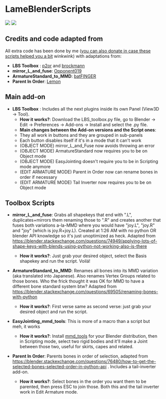 # LameBlenderScripts
![](https://img.shields.io/badge/number%20of%20plugins-5-lightgrey) ![](https://img.shields.io/badge/intended%20for-Blender-orange)

## Credits and code adapted from
All extra code has been done by me ([you can also donate in case these scripts helped you a bit](https://ko-fi.com/osformula) winkwink) with adaptations from:
* **LBS Toolbox** : [p2or](https://blender.stackexchange.com/users/3710/p2or) and [brockmann](https://blender.stackexchange.com/users/31447/brockmann)
* **mirror_L_and_fuse**: [Opponent019](https://blender.stackexchange.com/users/13951/opponent019)
* **ArmatureStandard_to_MMD**: [batFINGER](https://blender.stackexchange.com/users/15543/batfinger)
* **Parent In Order**: [Lemon](https://blender.stackexchange.com/users/19156/lemon)

## Main add-on
* **LBS Toolbox** : Includes all the next plugins inside its own Panel (View3D -> Tool).
  * **How it works?**: Download the LBS_toolbox.py file, go to Blender -> Edit -> Preferences -> Add-ons -> Install and select the .py file.
  * **Main changes between the Add-on versions and the Script ones**: 
   * They all work in buttons and they are grouped in sub-panels
   * Each button disables itself if it's in a mode that it can't work
   * (OBJECT MODE) mirror_L_and_Fuse now avoids throwing an error
   * (OBJECT MODE) ArmatureStandard now requires you to be on Object mode
   * (OBJECT MODE) EasyJointing doesn't require you to be in Scripting mode anymore
   * (EDIT ARMATURE MODE) Parent in Order now can rename bones in order if necessary
   * (EDIT ARMATURE MODE) Tail Inverter now requires you to be on Object mode

## Toolbox Scripts
* **mirror_L_and_fuse**: Grabs all shapekeys that end with ".L", duplicates+mirrors them renaming those to ".R" and creates another that fuses both variations a-la-MMD where you would have "joy.L", "joy.R" and "joy" (which is joy.R+joy.L). Created at 1:26 AM with no python OR blender API knowledge so it's just unoptimized as heck. Adapted from https://blender.stackexchange.com/questions/74949/applying-lots-of-shape-keys-with-blends-using-python-not-working-also-is-there
  * **How it works?**: Just grab your desired object, select the Basis shapekey and run the script. Voilá!
  
* **ArmatureStandard_to_MMD**: Renames all bones into its MMD variation (aka translated into Japanese). Also renames Vertex Groups related to those bones. Who the frick thought it was OK for MMD to have a different bone standard system btw? Adapted from https://blender.stackexchange.com/questions/69505/renaming-bones-with-python
  * **How it works?**: First verse same as second verse: just grab your desired object and run the script.
  
* **EasyJointing_mmd_tools**: This is more of a macro than a script but meh, it works
  * **How it works?**: Install [mmd_tools](https://github.com/powroupi/blender_mmd_tools) for your Blender distribution, then in Scripting mode, select two rigid bodies and it'll make a Joint between those two, useful for skirts, capes and related.

* **Parent In Order**: Parents bones in order of selection, adapted from https://blender.stackexchange.com/questions/76480/how-to-get-the-selected-bones-selected-order-in-python-api . Includes a tail-inverter add-on. 
  * **How it works?**: Select bones in the order you want them to be parented, then press ESC to join those. Both this and the tail inverter work in Edit Armature mode.
